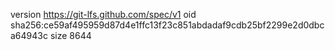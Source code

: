 version https://git-lfs.github.com/spec/v1
oid sha256:ce59af495959d87d4e1ffc13f23c851abdadaf9cdb25bf2299e2d0dbca64943c
size 8644
